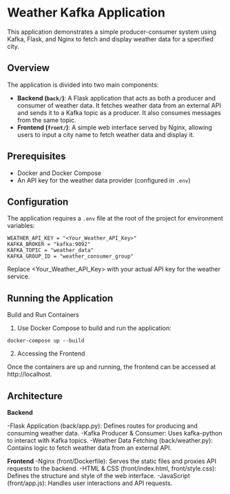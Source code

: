 # Weather Kafka Application

This application demonstrates a simple producer-consumer system using Kafka, Flask, and Nginx to fetch and display weather data for a specified city.

## Overview

The application is divided into two main components:

- **Backend (`back/`)**: A Flask application that acts as both a producer and consumer of weather data. It fetches weather data from an external API and sends it to a Kafka topic as a producer. It also consumes messages from the same topic.
- **Frontend (`front/`)**: A simple web interface served by Nginx, allowing users to input a city name to fetch weather data and display it.

## Prerequisites

- Docker and Docker Compose
- An API key for the weather data provider (configured in `.env`)

## Configuration

The application requires a `.env` file at the root of the project for environment variables:

```env
WEATHER_API_KEY = "<Your_Weather_API_Key>"
KAFKA_BROKER = "kafka:9092"
KAFKA_TOPIC = "weather_data"
KAFKA_GROUP_ID = "weather_consumer_group"
```

Replace <Your_Weather_API_Key> with your actual API key for the weather service.

## Running the Application

Build and Run Containers

1. Use Docker Compose to build and run the application:

```docker-compose up --build```

2. Accessing the Frontend

Once the containers are up and running, the frontend can be accessed at http://localhost.

## Architecture

**Backend**

-Flask Application (back/app.py): Defines routes for producing and consuming weather data.
-Kafka Producer & Consumer: Uses kafka-python to interact with Kafka topics.
-Weather Data Fetching (back/weather.py): Contains logic to fetch weather data from an external API.

**Frontend**
-Nginx (front/Dockerfile): Serves the static files and proxies API requests to the backend.
-HTML & CSS (front/index.html, front/style.css): Defines the structure and style of the web interface.
-JavaScript (front/app.js): Handles user interactions and API requests.